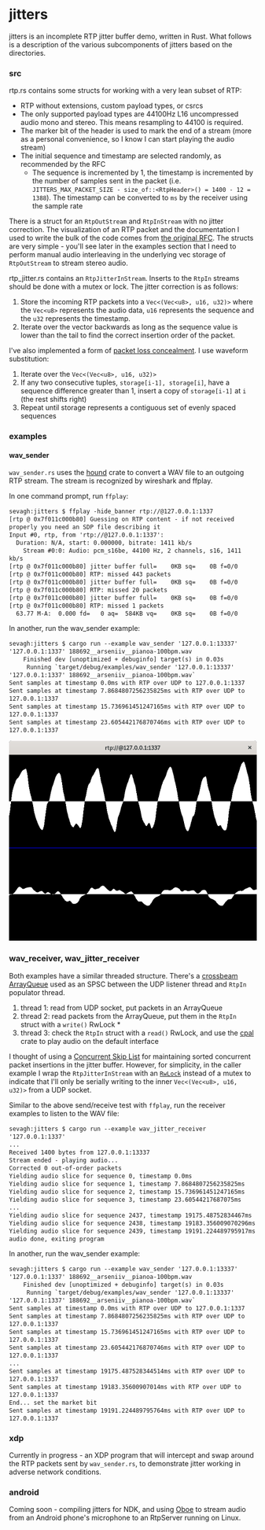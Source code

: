 # jitters

jitters is an incomplete RTP jitter buffer demo, written in Rust. What follows is a description of the various subcomponents of jitters based on the directories.

### src

rtp.rs contains some structs for working with a very lean subset of RTP:

* RTP without extensions, custom payload types, or csrcs
* The only supported payload types are 44100Hz L16 uncompressed audio mono and stereo. This means resampling to 44100 is required.
* The marker bit of the header is used to mark the end of a stream (more as a personal convenience, so I know I can start playing the audio stream)
* The initial sequence and timestamp are selected randomly, as recommended by the RFC
    * The sequence is incremented by 1, the timestamp is incremented by the number of samples sent in the packet (i.e. `JITTERS_MAX_PACKET_SIZE - size_of::<RtpHeader>() = 1400 - 12 = 1388`). The timestamp can be converted to `ms` by the receiver using the sample rate

There is a struct for an `RtpOutStream` and `RtpInStream` with no jitter correction. The visualization of an RTP packet and the documentation I used to write the bulk of the code comes from [the original RFC](https://tools.ietf.org/html/rfc3550). The structs are very simple - you'll see later in the examples section that I need to perform manual audio interleaving in the underlying vec storage of `RtpOutStream` to stream stereo audio.

rtp_jitter.rs contains an `RtpJitterInStream`. Inserts to the `RtpIn` streams should be done with a mutex or lock. The jitter correction is as follows:

1. Store the incoming RTP packets into a `Vec<(Vec<u8>, u16, u32)>` where the `Vec<u8>` represents the audio data, `u16` represents the sequence and the `u32` represents the timestamp.
2. Iterate over the vector backwards as long as the sequence value is lower than the tail to find the correct insertion order of the packet.

I've also implemented a form of [packet loss concealment](https://en.wikipedia.org/wiki/Packet_loss_concealment#PLC_techniques). I use waveform substitution:

1. Iterate over the `Vec<(Vec<u8>, u16, u32)>`
2. If any two consecutive tuples, `storage[i-1], storage[i]`, have a sequence difference greater than 1, insert a copy of `storage[i-1]` at `i` (the rest shifts right)
3. Repeat until storage represents a contiguous set of evenly spaced sequences

### examples

#### wav_sender

`wav_sender.rs` uses the [hound](https://github.com/ruuda/hound/) crate to convert a WAV file to an outgoing RTP stream. The stream is recognized by wireshark and ffplay.

In one command prompt, run `ffplay`:

```
sevagh:jitters $ ffplay -hide_banner rtp://@127.0.0.1:1337
[rtp @ 0x7f011c000b80] Guessing on RTP content - if not received properly you need an SDP file describing it
Input #0, rtp, from 'rtp://@127.0.0.1:1337':
  Duration: N/A, start: 0.000000, bitrate: 1411 kb/s
    Stream #0:0: Audio: pcm_s16be, 44100 Hz, 2 channels, s16, 1411 kb/s
[rtp @ 0x7f011c000b80] jitter buffer full=    0KB sq=    0B f=0/0
[rtp @ 0x7f011c000b80] RTP: missed 443 packets
[rtp @ 0x7f011c000b80] jitter buffer full=    0KB sq=    0B f=0/0
[rtp @ 0x7f011c000b80] RTP: missed 20 packets
[rtp @ 0x7f011c000b80] jitter buffer full=    0KB sq=    0B f=0/0
[rtp @ 0x7f011c000b80] RTP: missed 1 packets
  63.77 M-A:  0.000 fd=   0 aq=  584KB vq=    0KB sq=    0B f=0/0
```

In another, run the wav_sender example:

```
sevagh:jitters $ cargo run --example wav_sender '127.0.0.1:13337' '127.0.0.1:1337' 188692__arseniiv__pianoa-100bpm.wav
    Finished dev [unoptimized + debuginfo] target(s) in 0.03s
     Running `target/debug/examples/wav_sender '127.0.0.1:13337' '127.0.0.1:1337' 188692__arseniiv__pianoa-100bpm.wav`
Sent samples at timestamp 0.0ms with RTP over UDP to 127.0.0.1:1337
Sent samples at timestamp 7.8684807256235825ms with RTP over UDP to 127.0.0.1:1337
Sent samples at timestamp 15.736961451247165ms with RTP over UDP to 127.0.0.1:1337
Sent samples at timestamp 23.605442176870746ms with RTP over UDP to 127.0.0.1:1337
```

![ffplay](.github/ffplay.png)

### wav_receiver, wav_jitter_receiver

Both examples have a similar threaded structure. There's a [crossbeam ArrayQueue](https://docs.rs/crossbeam/0.7.2/crossbeam/queue/struct.ArrayQueue.html) used as an SPSC between the UDP listener thread and `RtpIn` populator thread.

1. thread 1: read from UDP socket, put packets in an ArrayQueue
2. thread 2: read packets from the ArrayQueue, put them in the `RtpIn` struct with a `write()` RwLock \*
3. thread 3: check the `RtpIn` struct with a `read()` RwLock, and use the [cpal]() crate to play audio on the default interface

I thought of using a [Concurrent Skip List](https://docs.rs/crossbeam-skiplist/0.0.0/crossbeam_skiplist/) for maintaining sorted concurrent packet insertions in the jitter buffer. However, for simplicity, in the caller example I wrap the `RtpJitterInStream` with an [`RwLock`](https://doc.rust-lang.org/std/sync/struct.RwLock.html) instead of a mutex to indicate that I'll only be serially writing to the inner `Vec<(Vec<u8>, u16, u32)>` from a UDP socket.

Similar to the above send/receive test with `ffplay`, run the receiver examples to listen to the WAV file:


```
sevagh:jitters $ cargo run --example wav_jitter_receiver '127.0.0.1:1337'
...
Received 1400 bytes from 127.0.0.1:13337
Stream ended - playing audio...
Corrected 0 out-of-order packets
Yielding audio slice for sequence 0, timestamp 0.0ms
Yielding audio slice for sequence 1, timestamp 7.8684807256235825ms
Yielding audio slice for sequence 2, timestamp 15.736961451247165ms
Yielding audio slice for sequence 3, timestamp 23.60544217687075ms
...
Yielding audio slice for sequence 2437, timestamp 19175.48752834467ms
Yielding audio slice for sequence 2438, timestamp 19183.356009070296ms
Yielding audio slice for sequence 2439, timestamp 19191.224489795917ms
audio done, exiting program
```

In another, run the wav_sender example:

```
sevagh:jitters $ cargo run --example wav_sender '127.0.0.1:13337' '127.0.0.1:1337' 188692__arseniiv__pianoa-100bpm.wav
    Finished dev [unoptimized + debuginfo] target(s) in 0.03s
     Running `target/debug/examples/wav_sender '127.0.0.1:13337' '127.0.0.1:1337' 188692__arseniiv__pianoa-100bpm.wav`
Sent samples at timestamp 0.0ms with RTP over UDP to 127.0.0.1:1337
Sent samples at timestamp 7.8684807256235825ms with RTP over UDP to 127.0.0.1:1337
Sent samples at timestamp 15.736961451247165ms with RTP over UDP to 127.0.0.1:1337
Sent samples at timestamp 23.605442176870746ms with RTP over UDP to 127.0.0.1:1337
...
Sent samples at timestamp 19175.487528344514ms with RTP over UDP to 127.0.0.1:1337
Sent samples at timestamp 19183.35600907014ms with RTP over UDP to 127.0.0.1:1337
End... set the market bit
Sent samples at timestamp 19191.224489795764ms with RTP over UDP to 127.0.0.1:1337
```

### xdp

Currently in progress - an XDP program that will intercept and swap around the RTP packets sent by `wav_sender.rs`, to demonstrate jitter working in adverse network conditions.

### android

Coming soon - compiling jitters for NDK, and using [Oboe](https://github.com/google/oboe) to stream audio from an Android phone's microphone to an RtpServer running on Linux.
